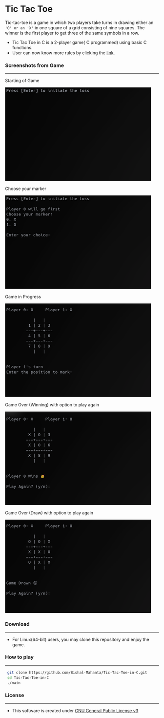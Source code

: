 # Tic Tac Toe

Tic-tac-toe is a game in which two players take turns in drawing either an `'O' or an 'X'` in one square of a grid consisting of nine squares. The winner is the first player to get three of the same symbols in a row.

- Tic Tac Toe in C is a 2-player game( C programmed) using basic C functions.
- User can now know more rules by clicking the [link](https://www.wikihow.com/Play-Tic-Tac-Toe).

### Screenshots from Game

---

Starting of Game

![Starting of Game][id]

[id]: src/Game%20Play%20Screenshots/1.png "Starting of Game"

Choose your marker

![Choose your marker][id1]

[id1]: src/Game%20Play%20Screenshots/2.png "Choose your marker"

Game in Progress

![Game in Progress][id2]

[id2]: src/Game%20Play%20Screenshots/3.png "Game in Progress"

Game Over (Winning) with option to play again

![Game Over (Winning) with option to play again][id3]

[id3]: src/Game%20Play%20Screenshots/4-1.png "Game Over (Winning) with option to play again"

Game Over (Draw) with option to play again

![Game Over (Draw) with option to play again][id4]

[id4]: src/Game%20Play%20Screenshots/5.png "Game Over (Draw) with option to play again"

### Download

---

- For Linux(64-bit) users, you may clone this repository and enjoy the game.

### How to play

---

```bash
 git clone https://github.com/Bishal-Mahanta/Tic-Tac-Toe-in-C.git
 cd Tic-Tac-Toe-in-C
 ./main
```

### License

---

- This software is created under [GNU General Public License v3](src/../LICENSE.md).
